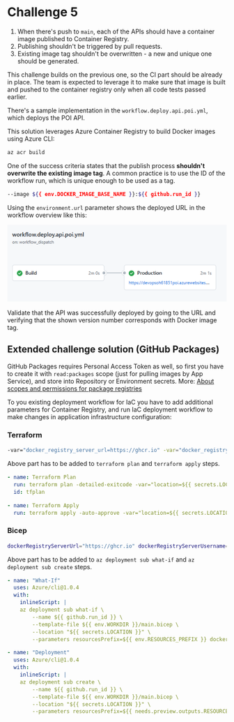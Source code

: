 # Challenge 5

1. When there's push to `main`, each of the APIs should have a container image published to Container Registry.
1. Publishing shouldn't be triggered by pull requests.
1. Existing image tag shouldn't be overwritten - a new and unique one should be generated.

This challenge builds on the previous one, so the CI part should be already in place. The team is expected to leverage it to make sure that image is built and pushed to the container registry only when all code tests passed earlier.

There's a sample implementation in the `workflow.deploy.api.poi.yml`, which deploys the POI API.

This solution leverages Azure Container Registry to build Docker images using Azure CLI:

```bash
az acr build
```

One of the success criteria states that the publish process **shouldn't overwrite the existing image tag**. A common practice is to use the ID of the workflow run, which is unique enough to be used as a tag.

```bash
--image ${{ env.DOCKER_IMAGE_BASE_NAME }}:${{ github.run_id }}
```

Using the `environment.url` parameter shows the deployed URL in the workflow overview like this:

![gh-ch5-workflow1](gh-ch5-workflow1.png)

Validate that the API was successfully deployed by going to the URL and verifying that the shown version number corresponds with Docker image tag.

## Extended challenge solution (GitHub Packages)

GitHub Packages requires Personal Access Token as well, so first you have to create it with `read:packages` scope (just for pulling images by App Service), and store into Repository or Environment secrets.
More: [About scopes and permissions for package registries](https://docs.github.com/en/packages/learn-github-packages/about-permissions-for-github-packages#about-scopes-and-permissions-for-package-registries)

To you existing deployment workflow for IaC you have to add additional parameters for Container Registry, and run IaC deployment workflow to make changes in application infrastructure configuration:

### Terraform

```bash
-var="docker_registry_server_url=https://ghcr.io" -var="docker_registry_server_username=ghcr" -var="docker_registry_server_password=${{ secrets.GHCR_READ_TOKEN }}"
```

Above part has to be added to `terraform plan` and `terraform apply` steps.

```yaml
- name: Terraform Plan
  run: terraform plan -detailed-exitcode -var="location=${{ secrets.LOCATION }}" -var="resources_prefix=${{ env.RESOURCES_PREFIX }}" -var="docker_registry_server_url=https://ghcr.io" -var="docker_registry_server_username=ghcr" -var="docker_registry_server_password=${{ secrets.GHCR_READ_TOKEN }}" || exit 0
  id: tfplan
```

```yaml
- name: Terraform Apply
  run: terraform apply -auto-approve -var="location=${{ secrets.LOCATION }}" -var="resources_prefix=${{ needs.preview.outputs.RESOURCES_PREFIX }}" -var="docker_registry_server_url=https://ghcr.io" -var="docker_registry_server_username=ghcr" -var="docker_registry_server_password=${{ secrets.GHCR_READ_TOKEN }}"
```

### Bicep

```bash
dockerRegistryServerUrl="https://ghcr.io" dockerRegistryServerUsername="ghcr" dockerRegistryServerPassword="${{ secrets.GHCR_READ_TOKEN }}"
```

Above part has to be added to `az deployment sub what-if` and `az deployment sub create` steps.

```yaml
- name: "What-If"
  uses: Azure/cli@1.0.4
  with:
    inlineScript: |
    az deployment sub what-if \
        --name ${{ github.run_id }} \
        --template-file ${{ env.WORKDIR }}/main.bicep \
        --location "${{ secrets.LOCATION }}" \
        --parameters resourcesPrefix=${{ env.RESOURCES_PREFIX }} dockerRegistryServerUrl="https://ghcr.io" dockerRegistryServerUsername="ghcr" dockerRegistryServerPassword="${{ secrets.GHCR_READ_TOKEN }}"
```

```yaml
- name: "Deployment"
  uses: Azure/cli@1.0.4
  with:
    inlineScript: |
    az deployment sub create \
        --name ${{ github.run_id }} \
        --template-file ${{ env.WORKDIR }}/main.bicep \
        --location "${{ secrets.LOCATION }}" \
        --parameters resourcesPrefix=${{ needs.preview.outputs.RESOURCES_PREFIX }} dockerRegistryServerUrl="https://ghcr.io" dockerRegistryServerUsername="ghcr" dockerRegistryServerPassword="${{ secrets.GHCR_READ_TOKEN }}"
```
